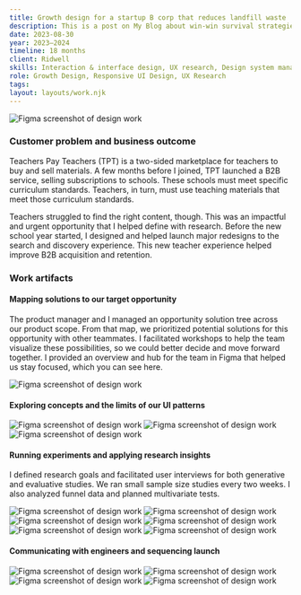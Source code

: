 ```yaml
---
title: Growth design for a startup B corp that reduces landfill waste
description: This is a post on My Blog about win-win survival strategies.
date: 2023-08-30
year: 2023–2024
timeline: 18 months
client: Ridwell
skills: Interaction & interface design, UX research, Design system management, Creative workshop facilitation
role: Growth Design, Responsive UI Design, UX Research
tags:
layout: layouts/work.njk
---
```

<img
  class='post-img'
  src='../../img/tpt/standards/hero.png'
  srcset=''
  alt='Figma screenshot of design work'
/>
<h3>Customer problem and business outcome</h3>
<p>Teachers Pay Teachers (TPT) is a two-sided marketplace for teachers to buy and sell materials. A few months before I joined, TPT launched a B2B service, selling subscriptions to schools. These schools must meet specific curriculum standards. Teachers, in turn, must use teaching materials that meet those curriculum standards.</p>
<p>Teachers struggled to find the right content, though. This was an impactful and urgent opportunity that I helped define with research. Before the new school year started, I designed and helped launch major redesigns to the search and discovery experience. This new teacher experience helped improve B2B acquisition and retention.</p>

<h3>Work artifacts</h3>
<h4>Mapping solutions to our target opportunity</h4>
<p>The product manager and I managed an opportunity solution tree across our product scope. From that map, we prioritized potential solutions for this opportunity with other teammates. I facilitated workshops to help the team visualize these possibilities, so we could better decide and move forward together. I provided an overview and hub for the team in Figma that helped us stay focused, which you can see here. </p>
<img
  class='post-img'
  src='../../img/tpt/standards/context.png'
  srcset=''
  alt='Figma screenshot of design work'
/>
<h4>Exploring concepts and the limits of our UI patterns</h4>
<img
  class='post-img'
  src='../../img/tpt/standards/first-round-filter-sort.png'
  srcset=''
  alt='Figma screenshot of design work'
/>
<img
  class='post-img'
  src='../../img/tpt/standards/first-round-autosuggest.png'
  srcset=''
  alt='Figma screenshot of design work'
/>
<img
  class='post-img'
  src='../../img/tpt/standards/first-round-search-for-standards.png'
  srcset=''
  alt='Figma screenshot of design work'
/>
<h4>Running experiments and applying research insights</h4>
<p>I defined research goals and facilitated user interviews for both generative and evaluative studies. We ran small sample size studies every two weeks. I also analyzed funnel data and planned multivariate tests.</p>
<img
  class='post-img'
  src='../../img/tpt/standards/second-round.png'
  srcset=''
  alt='Figma screenshot of design work'
/>
<img
  class='post-img'
  src='../../img/tpt/standards/defining-experiments.png'
  srcset=''
  alt='Figma screenshot of design work'
/>
<img
  class='post-img'
  src='../../img/tpt/standards/ab-test.png'
  srcset=''
  alt='Figma screenshot of design work'
/>
<img
  class='post-img'
  src='../../img/tpt/standards/curated-content.png'
  srcset=''
  alt='Figma screenshot of design work'
/>
<img
  class='post-img'
  src='../../img/tpt/standards/exploring-search.png'
  srcset=''
  alt='Figma screenshot of design work'
/>
<img
  class='post-img'
  src='../../img/tpt/standards/two-card-styles.png'
  srcset=''
  alt='Figma screenshot of design work'
/>
<h4>Communicating with engineers and sequencing launch</h4>
<img
  class='post-img'
  src='../../img/tpt/standards/launch-sequence.png'
  srcset=''
  alt='Figma screenshot of design work'
/>
<img
  class='post-img'
  src='../../img/tpt/standards/search-results.png'
  srcset=''
  alt='Figma screenshot of design work'
/>
<img
  class='post-img'
  src='../../img/tpt/standards/design-specs.png'
  srcset=''
  alt='Figma screenshot of design work'
/>
<img
  class='post-img'
  src='../../img/tpt/standards/dropdown-filter-specs.png'
  srcset=''
  alt='Figma screenshot of design work'
/>
